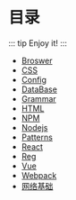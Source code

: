 # 目录
::: tip
Enjoy it!
:::

* [Broswer](/Broswer/)
* [CSS](/CSS/)
* [Config](/Config/)
* [DataBase](/DataBase/)
* [Grammar](/Grammar/)
* [HTML](/HTML/)
* [NPM](/NPM/)
* [Nodejs](/Nodejs/)
* [Patterns](/Patterns/)
* [React](/React/)
* [Reg](/Reg/)
* [Vue](/Vue/)
* [Webpack](/Webpack/)
* [网络基础](/网络基础/)